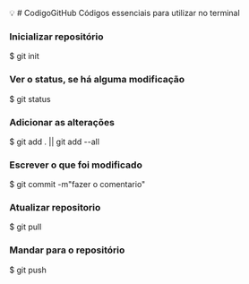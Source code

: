 :bulb: # CodigoGitHub
Códigos essenciais para utilizar no terminal 

### Inicializar repositório
$ git init

### Ver o status, se há alguma modificação 
$ git status

### Adicionar as alterações 
$ git add . || git add --all

### Escrever o que foi modificado
$ git commit -m"fazer o comentario"

### Atualizar repositorio
$ git pull

### Mandar para o repositório
$ git push
